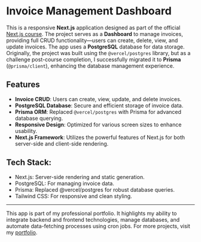 # Invoice Management Dashboard

This is a responsive **Next.js** application designed as part of the official [Next.js course](https://nextjs.org/learn). The project serves as a **Dashboard** to manage invoices, providing full CRUD functionality—users can create, delete, view, and update invoices. The app uses a **PostgreSQL** database for data storage. Originally, the project was built using the `@vercel/postgres` library, but as a challenge post-course completion, I successfully migrated it to **Prisma** (`@prisma/client`), enhancing the database management experience.

## Features

- **Invoice CRUD**: Users can create, view, update, and delete invoices.
- **PostgreSQL Database**: Secure and efficient storage of invoice data.
- **Prisma ORM**: Replaced `@vercel/postgres` with Prisma for advanced database querying.
- **Responsive Design**: Optimized for various screen sizes to enhance usability.
- **Next.js Framework**: Utilizes the powerful features of Next.js for both server-side and client-side rendering.

## Tech Stack:

- Next.js: Server-side rendering and static generation.
- PostgreSQL: For managing invoice data.
- Prisma: Replaced @vercel/postgres for robust database queries.
- Tailwind CSS: For responsive and clean styling.

---

This app is part of my professional portfolio. It highlights my ability to integrate backend and frontend technologies, manage databases, and automate data-fetching processes using cron jobs. For more projects, visit my [portfolio](https://eaviles-portfolio.vercel.app/en/portfolio).
